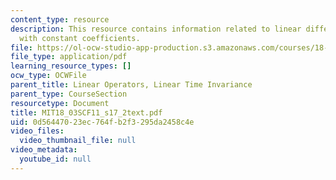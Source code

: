 ```yaml
---
content_type: resource
description: This resource contains information related to linear differential operators
  with constant coefficients.
file: https://ol-ocw-studio-app-production.s3.amazonaws.com/courses/18-03sc-differential-equations-fall-2011/0d56447023ec764fb2f3295da2458c4e_MIT18_03SCF11_s17_2text.pdf
file_type: application/pdf
learning_resource_types: []
ocw_type: OCWFile
parent_title: Linear Operators, Linear Time Invariance
parent_type: CourseSection
resourcetype: Document
title: MIT18_03SCF11_s17_2text.pdf
uid: 0d564470-23ec-764f-b2f3-295da2458c4e
video_files:
  video_thumbnail_file: null
video_metadata:
  youtube_id: null
---
```

